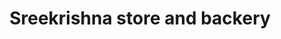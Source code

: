 ---
title: "Sreekrishna store and backery"
url: /thiruvananthapuram/sreekrishna-store-and-backery/
shop: Bäckerei
---